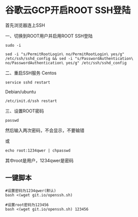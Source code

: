 # 谷歌云GCP开启ROOT SSH登陆

首先浏览器连上SSH

一、切换到ROOT用户并启用ROOT SSH登陆
```
sudo -i
```
```
sed -i "s/PermitRootLogin\ no/PermitRootLogin\ yes/g" /etc/ssh/sshd_config && sed -i "s/PasswordAuthentication\ no/PasswordAuthentication\ yes/g" /etc/ssh/sshd_config
```

二、重启SSH服务
Centos
```
service sshd restart
```
Debian/ubuntu
```
/etc/init.d/ssh restart
```

三、设置ROOT密码
```
passwd
```
然后输入两次密码，不会显示，不要输错

或
```
echo root:1234qwer | chpasswd
```
其中root是用户，1234qwer是密码


## 一键脚本
```
#设置密码为1234qwer(默认)
bash <(wget git.io/openssh.sh)
```
```
#设置root密码为123456
bash <(wget git.io/openssh.sh) 123456
```
